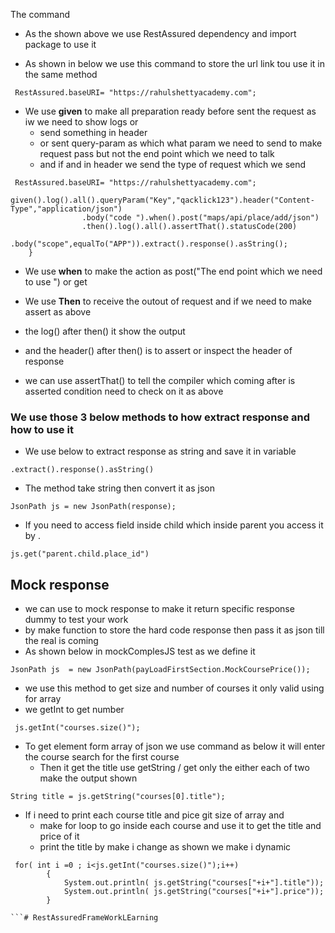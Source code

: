 The command 


- As the shown above we use RestAssured dependency and import package to use  it 


- As shown in  below we use this command to store the url link tou use it in the same method 


```
 RestAssured.baseURI= "https://rahulshettyacademy.com";
```


- We use **given**  to make all preparation ready before sent the request as iw we need to show logs or 
   - send something in header
  - or sent query-param  as which what param  we need to  send to make request pass   but not the end point which we need to talk
  -  and if and in header we send the type of request which we send 


```
 RestAssured.baseURI= "https://rahulshettyacademy.com";
        given().log().all().queryParam("Key","qacklick123").header("Content-Type","application/json")
                .body("code ").when().post("maps/api/place/add/json")
                .then().log().all().assertThat().statusCode(200)
                .body("scope",equalTo("APP")).extract().response().asString();
    }

```


- We use **when** to make the action as post("The end point which we need to use ") or get 


- We use **Then** to receive the outout of request and if we need to make assert as above 
 - the log() after then() it show the output   
 - and the header() after then() is to assert or inspect the header of response 
 -  we can use assertThat() to  tell the compiler  which coming after is asserted condition need to check on it as above 


### We use those 3 below methods to how extract response and how to use it

- We use  below to extract response as string and save it in variable 
```
.extract().response().asString()
 ```

- The method take string then convert it as json 
 ```
JsonPath js = new JsonPath(response);

```

- If you need to access field inside child which inside parent you access it by .

```
js.get("parent.child.place_id")
```


## Mock response 

- we can use to mock response to make it return specific response  dummy to test your work 
-  by make function to store the hard code response then pass it as json  till the real is coming
-  As shown below in mockComplesJS test as we define it 

```
JsonPath js  = new JsonPath(payLoadFirstSection.MockCoursePrice());

```
- we use this method to get size and number of courses it only valid using for array 
-  we getInt to get number 
```
 js.getInt("courses.size()");

```

- To get element form array of json we use command as below  it will enter the course search for the first course 
   - Then it get the title  use getString / get only the either each  of two make the output shown  

```
String title = js.getString("courses[0].title");

```

- If i need to print each course title and pice  git size of array and 
  - make for loop to go inside each course and use it to get the title and price of it 
  -  print the title by make i change as shown we make i dynamic 

```
 for( int i =0 ; i<js.getInt("courses.size()");i++)
        {
            System.out.println( js.getString("courses["+i+"].title"));
            System.out.println( js.getString("courses["+i+"].price"));
        }

```#   R e s t A s s u r e d F r a m e W o r k L E a r n i n g 
 
 